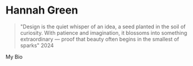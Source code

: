 # Hannah Green

> "Design is the quiet whisper of an idea, a seed planted in the soil of curiosity. With patience and imagination, it blossoms into something extraordinary — proof that beauty often begins in the smallest of sparks" 2024

My Bio
